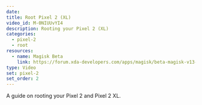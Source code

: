 ```yaml
---
date: 
title: Root Pixel 2 (XL)
video_id: M-0NIUUvYI4
description: Rooting your Pixel 2 (XL)
categories:
  - pixel-2
  - root
resources:
  - name: Magisk Beta
    link: https://forum.xda-developers.com/apps/magisk/beta-magisk-v13-0-0980cb6-t3618589
type: Video
set: pixel-2
set_order: 2
---
```


A guide on rooting your Pixel 2 and Pixel 2 XL.